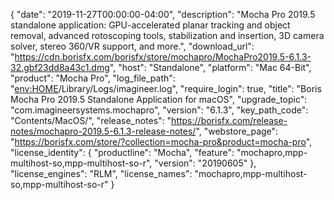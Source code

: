 {
  "date": "2019-11-27T00:00:00-04:00",
  "description": "Mocha Pro 2019.5 standalone application: GPU-accelerated planar tracking and object removal, advanced rotoscoping tools, stabilization and insertion, 3D camera solver, stereo 360/VR support, and more.",
  "download_url": "https://cdn.borisfx.com/borisfx/store/mochapro/MochaPro2019.5-6.1.3-32.gbf23dd8a43c1.dmg",
  "host": "Standalone",
  "platform": "Mac 64-Bit",
  "product": "Mocha Pro",
  "log_file_path": "<env:HOME>/Library/Logs/imagineer.log",
  "require_login": true,
  "title": "Boris Mocha Pro 2019.5 Standalone Application for macOS",
  "upgrade_topic": "com.imagineersystems.mochapro",
  "version": "6.1.3",
  "key_path_code": "Contents/MacOS/",
  "release_notes": "https://borisfx.com/release-notes/mochapro-2019.5-6.1.3-release-notes/",
  "webstore_page": "https://borisfx.com/store/?collection=mocha-pro&product=mocha-pro",
  "license_identity": {
    "productline": "Mocha",
    "feature": "mochapro,mpp-multihost-so,mpp-multihost-so-r",
    "version": "20190605"
  },
  "license_engines": "RLM",
  "license_names": "mochapro,mpp-multihost-so,mpp-multihost-so-r"
}
